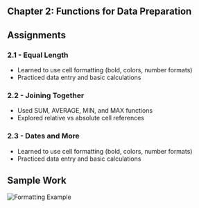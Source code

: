 ## Chapter 2: Functions for Data Preparation

## Assignments
### 2.1 - Equal Length
- Learned to use cell formatting (bold, colors, number formats)
- Practiced data entry and basic calculations

### 2.2 - Joining Together
- Used SUM, AVERAGE, MIN, and MAX functions
- Explored relative vs absolute cell references

### 2.3 - Dates and More
- Learned to use cell formatting (bold, colors, number formats)
- Practiced data entry and basic calculations


## Sample Work
![Formatting Example](./screenshots/formatting_example.png)
